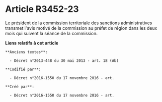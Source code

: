 # Article R3452-23

Le président de la commission territoriale des sanctions administratives transmet l'avis motivé de la commission au préfet de
région dans les deux mois qui suivent la séance de la commission.

**Liens relatifs à cet article**

	**Anciens textes**:

	  - Décret n°2013-448 du 30 mai 2013 - art. 18 (Ab)

	**Codifié par**:

	  - Décret n°2016-1550 du 17 novembre 2016 - art.

	**Créé par**:

	  - Décret n°2016-1550 du 17 novembre 2016 - art.
